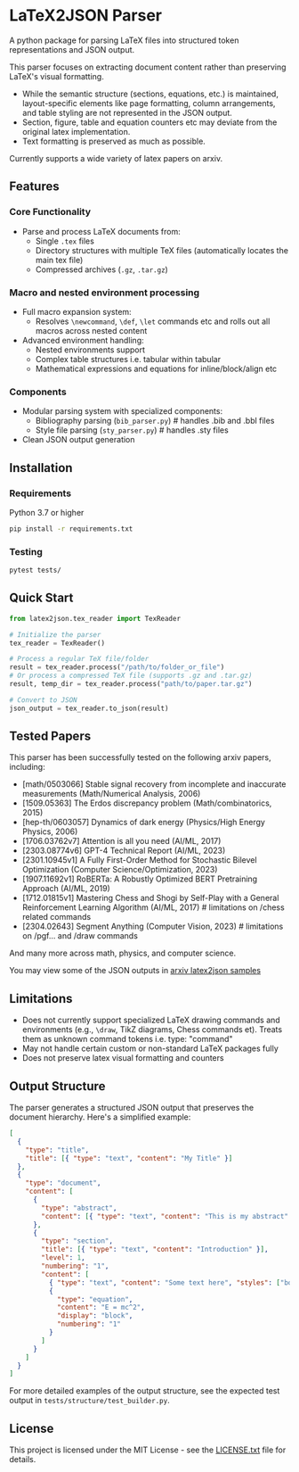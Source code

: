 # LaTeX2JSON Parser

A python package for parsing LaTeX files into structured token representations and JSON output.

This parser focuses on extracting document content rather than preserving LaTeX's visual formatting.

- While the semantic structure (sections, equations, etc.) is maintained, layout-specific elements like page formatting, column arrangements, and table styling are not represented in the JSON output.
- Section, figure, table and equation counters etc may deviate from the original latex implementation.
- Text formatting is preserved as much as possible.

Currently supports a wide variety of latex papers on arxiv.

## Features

### Core Functionality

- Parse and process LaTeX documents from:
  - Single `.tex` files
  - Directory structures with multiple TeX files (automatically locates the main tex file)
  - Compressed archives (`.gz`, `.tar.gz`)

### Macro and nested environment processing

- Full macro expansion system:
  - Resolves `\newcommand`, `\def`, `\let` commands etc and rolls out all macros across nested content
- Advanced environment handling:
  - Nested environments support
  - Complex table structures i.e. tabular within tabular
  - Mathematical expressions and equations for inline/block/align etc

### Components

- Modular parsing system with specialized components:
  - Bibliography parsing (`bib_parser.py`) # handles .bib and .bbl files
  - Style file parsing (`sty_parser.py`) # handles .sty files
- Clean JSON output generation

## Installation

### Requirements

Python 3.7 or higher

```bash
pip install -r requirements.txt
```

### Testing

```bash
pytest tests/
```

## Quick Start

```python
from latex2json.tex_reader import TexReader

# Initialize the parser
tex_reader = TexReader()

# Process a regular TeX file/folder
result = tex_reader.process("/path/to/folder_or_file")
# Or process a compressed TeX file (supports .gz and .tar.gz)
result, temp_dir = tex_reader.process("path/to/paper.tar.gz")

# Convert to JSON
json_output = tex_reader.to_json(result)
```

## Tested Papers

This parser has been successfully tested on the following arxiv papers, including:

- [math/0503066] Stable signal recovery from incomplete and inaccurate measurements (Math/Numerical Analysis, 2006)
- [1509.05363] The Erdos discrepancy problem (Math/combinatorics, 2015)
- [hep-th/0603057] Dynamics of dark energy (Physics/High Energy Physics, 2006)
- [1706.03762v7] Attention is all you need (AI/ML, 2017)
- [2303.08774v6] GPT-4 Technical Report (AI/ML, 2023)
- [2301.10945v1] A Fully First-Order Method for Stochastic Bilevel Optimization (Computer Science/Optimization, 2023)
- [1907.11692v1] RoBERTa: A Robustly Optimized BERT Pretraining Approach (AI/ML, 2019)
- [1712.01815v1] Mastering Chess and Shogi by Self-Play with a General Reinforcement Learning Algorithm (AI/ML, 2017) # limitations on /chess related commands
- [2304.02643] Segment Anything (Computer Vision, 2023) # limitations on /pgf... and /draw commands

And many more across math, physics, and computer science.

You may view some of the JSON outputs in [arxiv latex2json samples](https://drive.google.com/drive/u/5/folders/1lZTWIq5q_vjMs5GUScuvdDjnktpXRajV)

## Limitations

- Does not currently support specialized LaTeX drawing commands and environments (e.g., `\draw`, TikZ diagrams, Chess commands et). Treats them as unknown command tokens i.e. type: "command"
- May not handle certain custom or non-standard LaTeX packages fully
- Does not preserve latex visual formatting and counters

## Output Structure

The parser generates a structured JSON output that preserves the document hierarchy. Here's a simplified example:

```json
[
  {
    "type": "title",
    "title": [{ "type": "text", "content": "My Title" }]
  },
  {
    "type": "document",
    "content": [
      {
        "type": "abstract",
        "content": [{ "type": "text", "content": "This is my abstract" }]
      },
      {
        "type": "section",
        "title": [{ "type": "text", "content": "Introduction" }],
        "level": 1,
        "numbering": "1",
        "content": [
          { "type": "text", "content": "Some text here", "styles": ["bold"] },
          {
            "type": "equation",
            "content": "E = mc^2",
            "display": "block",
            "numbering": "1"
          }
        ]
      }
    ]
  }
]
```

For more detailed examples of the output structure, see the expected test output in `tests/structure/test_builder.py`.

## License

This project is licensed under the MIT License - see the [LICENSE.txt](LICENSE.txt) file for details.
